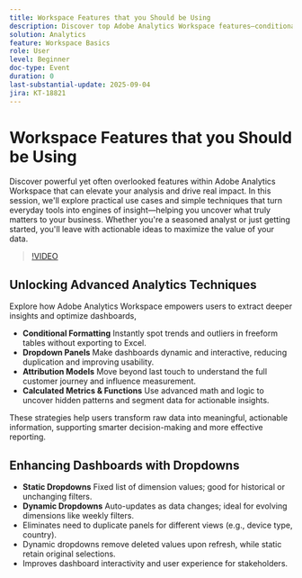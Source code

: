 ```yaml
---
title: Workspace Features that you Should be Using
description: Discover top Adobe Analytics Workspace features—conditional formatting, dropdowns, attribution models, and calculated metrics—to uncover deeper insights.
solution: Analytics
feature: Workspace Basics
role: User
level: Beginner
doc-type: Event
duration: 0
last-substantial-update: 2025-09-04
jira: KT-18821
---
```


# Workspace Features that you Should be Using

Discover powerful yet often overlooked features within Adobe Analytics Workspace that can elevate your analysis and drive real impact. In this session, we'll explore practical use cases and simple techniques that turn everyday tools into engines of insight—helping you uncover what truly matters to your business. Whether you're a seasoned analyst or just getting started, you'll leave with actionable ideas to maximize the value of your data.

>[!VIDEO](https://video.tv.adobe.com/v/3471117/?learn=on&enablevpops)

## Unlocking Advanced Analytics Techniques

Explore how Adobe Analytics Workspace empowers users to extract deeper insights and optimize dashboards,

* **Conditional Formatting** Instantly spot trends and outliers in freeform tables without exporting to Excel.
* **Dropdown Panels** Make dashboards dynamic and interactive, reducing duplication and improving usability.
* **Attribution Models** Move beyond last touch to understand the full customer journey and influence measurement.
* **Calculated Metrics & Functions** Use advanced math and logic to uncover hidden patterns and segment data for actionable insights.

These strategies help users transform raw data into meaningful, actionable information, supporting smarter decision-making and more effective reporting.

## Enhancing Dashboards with Dropdowns

* **Static Dropdowns** Fixed list of dimension values; good for historical or unchanging filters.
* **Dynamic Dropdowns** Auto-updates as data changes; ideal for evolving dimensions like weekly filters.
* Eliminates need to duplicate panels for different views (e.g., device type, country).
* Dynamic dropdowns remove deleted values upon refresh, while static retain original selections.
* Improves dashboard interactivity and user experience for stakeholders.
